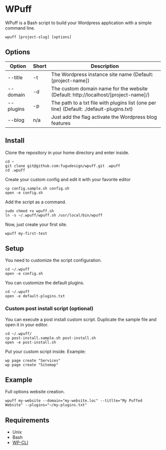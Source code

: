 # WPuff

WPuff is a Bash script to build your Wordpress application with a simple command line.

```
wpuff [project-slug] [options]
```

## Options

Option | Short |  Description
------ | ----- |  -----------
--title | -t | The Wordpress instance site name (Default: [project-name])
--domain | -d | The custom domain name for the website (Default: http://localhost/[project-name]/)
--plugins | -p | The path to a txt file with plugins list (one per line) (Default: ./default-plugins.txt)
--blog | n/a | Just add the flag activate the Wordpress blog features

## Install

Clone the repository in your home directory and enter inside.

```
cd ~
git clone git@github.com:fugudesign/wpuff.git .wpuff
cd .wpuff
``` 

Create your custom config and edit it with your favorite editor
```
cp config.sample.sh config.sh
open -e config.sh
```

Add the script as a command.
```
sudo chmod +x wpuff.sh
ln -s ~/.wpuff/wpuff.sh /usr/local/bin/wpuff
```

Now, just create your first site.
```
wpuff my-first-test
```

## Setup

You need to customize the script configuration.
```
cd ~/.wpuff
open -e config.sh
```

You can customize the default plugins.
```
cd ~/.wpuff
open -e default-plugins.txt
```

### Custom post install script (optional)

You can execute a post install custom script. Duplicate the sample file and open it in your editor.
```
cd ~/.wpuff/
cp post-install.sample.sh post-install.sh
open -e post-install.sh
```

Put your custom script inside. Example:
```
wp page create "Services"
wp page create "Sitemap"
``` 

## Example

Full options website creation.
```
wpuff my-website --domain="my-website.loc" --titlte="My Puffed Website" --plugins="~/my-plugins.txt"
```

## Requirements

- Unix
- Bash
- [WP-CLI](http://wp-cli.org/)
